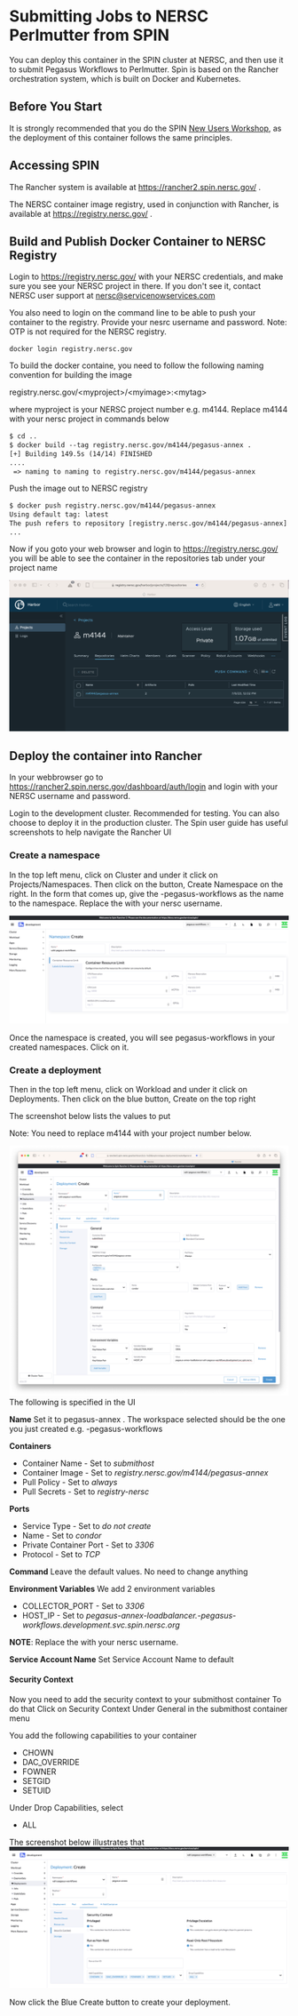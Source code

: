 # Submitting Jobs to NERSC Perlmutter from SPIN

You can deploy this container in the SPIN cluster at NERSC, and then use it to submit Pegasus Workflows to Perlmutter. Spin is based on the Rancher orchestration system, which is built on Docker and Kubernetes.

## Before You Start

It is strongly recommended that you do the SPIN [New Users Workshop](https://www.nersc.gov/assets/Spin/SpinUp-Workshop-for-New-Users.pdf), as the deployment of this container follows the same principles.

## Accessing SPIN

The Rancher system is available at https://rancher2.spin.nersc.gov/ .

The NERSC container image registry, used in conjunction with Rancher, is available at https://registry.nersc.gov/ .

## Build and Publish Docker Container to NERSC Registry

Login to  https://registry.nersc.gov/  with your NERSC credentials, and make sure you see your NERSC project in there.
If you don't see it, contact NERSC user support at nersc@servicenowservices.com

You also need to login on the command line to be able to push your container to the registry.
Provide your nesrc username and password. Note: OTP is not required for the NERSC registry.
```
docker login registry.nersc.gov
```

To build the docker containe, you need to follow the following naming convention for building the image

registry.nersc.gov/\<myproject\>/\<myimage\>:\<mytag\>

where myproject is your NERSC project number e.g. m4144.
Replace m4144 with your nersc project in commands below

```
$ cd ..
$ docker build --tag registry.nersc.gov/m4144/pegasus-annex . 
[+] Building 149.5s (14/14) FINISHED                                                                                                                ....                                     
 => naming to naming to registry.nersc.gov/m4144/pegasus-annex 
```

Push the image out to NERSC registry
```
$ docker push registry.nersc.gov/m4144/pegasus-annex
Using default tag: latest
The push refers to repository [registry.nersc.gov/m4144/pegasus-annex]
...
```
Now if you goto your web browser and login to https://registry.nersc.gov/ you will be able to see the container in the repositories tab under your project name

![NERSC Repositories Listing by Project](./images/nersc-harbor-repos.png)

## Deploy the container into Rancher

In your webbrowser go to https://rancher2.spin.nersc.gov/dashboard/auth/login and login with your NERSC username and password.

Login to the development cluster. Recommended for testing. You can also choose to deploy it in the production cluster.
The Spin user guide has useful screenshots to help navigate the Rancher UI

### Create a namespace

In the top left menu, click on Cluster and under it click on Projects/Namespaces. 
Then click on the button, Create Namespace on the right.
In the form that comes up, give the  <nersc-username>-pegasus-workflows as the name to the namespace.
Replace the <nersc-username> with your nersc username.

![Create Pegasus Workflows namespace](./images/rancher-create-namespace.png)

Once the namespace is created, you will see pegasus-workflows in your created namespaces. Click on it.

### Create a deployment
Then in the top left menu, click on Workload and under it click on Deployments.
Then click on the blue button, Create on the top right


The screenshot below lists the values to put

Note: You need to replace m4144 with your project number below.

![Create Deployment](./images/rancher-create-deployment.png)
The following is specified in the UI

**Name**
Set it to pegasus-annex . The workspace selected should be the one you just created e.g. <nersc-username>-pegasus-workflows

**Containers**
* Container Name - Set to *submithost*
* Container Image - Set to *registry.nersc.gov/m4144/pegasus-annex*
* Pull Policy - Set to *always*
* Pull Secrets - Set to *registry-nersc*

**Ports**
* Service Type - Set to *do not create*
* Name - Set to *condor*
* Private Container Port - Set to *3306*
* Protocol - Set to *TCP*

**Command**
Leave the default values. No need to change anything

**Environment Variables**
We add 2 environment variables
* COLLECTOR_PORT - Set to *3306*
* HOST_IP - Set to *pegasus-annex-loadbalancer.<nersc-username>-pegasus-workflows.development.svc.spin.nersc.org*

**NOTE**: Replace the <nersc-username> with your nersc username.

**Service Account Name**
Set Service Account Name to default

#### Security Context
Now you need to add the security context to your submithost container
To do that Click on Security Context Under General in the submithost container menu

You add the following capabilities to your container
* CHOWN
* DAC_OVERRIDE
* FOWNER
* SETGID
* SETUID

Under Drop Capabilities, select
* ALL

The screenshot below illustrates that
![Security-Context](./images/rancher-create-deployment-security-context.png)

Now click the Blue Create button to create your deployment.
